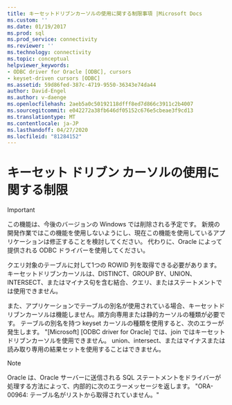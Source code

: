 ```yaml
---
title: キーセットドリブンカーソルの使用に関する制限事項 |Microsoft Docs
ms.custom: ''
ms.date: 01/19/2017
ms.prod: sql
ms.prod_service: connectivity
ms.reviewer: ''
ms.technology: connectivity
ms.topic: conceptual
helpviewer_keywords:
- ODBC driver for Oracle [ODBC], cursors
- keyset-driven cursors [ODBC]
ms.assetid: 59d86fed-387c-4719-9550-36343e74da44
author: David-Engel
ms.author: v-daenge
ms.openlocfilehash: 2aeb5a0c50192118dfff8ed7d866c3911c2b4007
ms.sourcegitcommit: e042272a38fb646df05152c676e5cbeae3f9cd13
ms.translationtype: MT
ms.contentlocale: ja-JP
ms.lasthandoff: 04/27/2020
ms.locfileid: "81284152"
---
```

# <a name="limitations-of-using-keyset-driven-cursors"></a>キーセット ドリブン カーソルの使用に関する制限
> [!IMPORTANT]  
>  この機能は、今後のバージョンの Windows では削除される予定です。 新規の開発作業ではこの機能を使用しないようにし、現在この機能を使用しているアプリケーションは修正することを検討してください。 代わりに、Oracle によって提供される ODBC ドライバーを使用してください。  
  
 クエリ対象のテーブルに対して1つの ROWID 列を取得できる必要があります。 キーセットドリブンカーソルは、DISTINCT、GROUP BY、UNION、INTERSECT、またはマイナス句を含む結合、クエリ、またはステートメントでは使用できません。  
  
 また、アプリケーションでテーブルの別名が使用されている場合、キーセットドリブンカーソルは機能しません。順方向専用または静的カーソルの種類が必要です。 テーブルの別名を持つ keyset カーソルの種類を使用すると、次のエラーが発生します。 "[Microsoft] [ODBC driver for Oracle] では、join ではキーセットドリブンカーソルを使用できません。 union、intersect、またはマイナスまたは読み取り専用の結果セットを使用することはできません。  
  
> [!NOTE]  
>  Oracle は、Oracle サーバーに送信される SQL ステートメントをドライバーが処理する方法によって、内部的に次のエラーメッセージを返します。 "ORA-00964: テーブル名がリストから取得されていません。"
